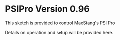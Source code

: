 # PSIPro Version 0.96

This sketch is provided to control MaxStang's PSI Pro

Details on operation and setup will be provided here.
